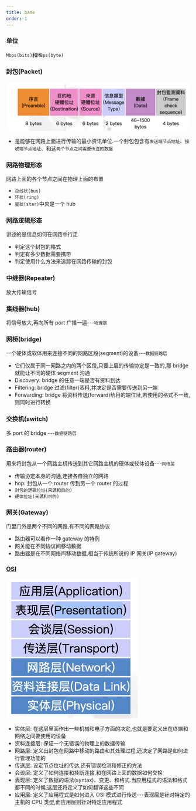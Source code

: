 ```yaml
---
title: base
order: 1
---
```


### 单位

`Mbps(bits)`和`MBps(byte)`

### 封包(Packet)

![frame](../assets/network/frame.png)

- 是能够在网路上面进行传输的最小资讯单位.一个封包包含有`发送端节点地址`、`接收端节点地址`、和这`两个节点之间需要传送的数据`

### 网路物理形态

网路上面的各个节点之间在物理上面的布置

- `总线状(bus)`
- `环状(ring)`
- `星状(star)`中央是一个 hub

### 网路逻辑形态

讲述的是信息如何在网路中行走

- 判定这个封包的格式
- 判定有多少数据需要携带
- 判定使用什么方法来追踪在网路传输的封包

### 中继器(Repeater)

放大传输信号

### 集线器(hub)

将信号放大,再向所有 port 广播一遍---`物理层`

### 网桥(bridge)

一个硬体或软体用来连接不同的网路区段(segment)的设备---`数据链路层`

- 它们仅属于同一网路之内的两个区段,只要上层的传输协定是一致的,那 bridge 就能让不同的硬体 segment 沟通
- Discovery: bridge 的任意一端是否有资料到达
- Filtering: bridge 过滤(filter)资料,并决定是否需要传送到另一端
- Forwarding: bridge 将资料传送(forward)给目的端位址,若使用的格式不一致,则同时进行转换

### 交换机(switch)

多 port 的 bridge ---`数据链路层`

### 路由器(router)

用来将封包从一个网路主机传送到其它网路主机的硬体或软体设备---`网络层`

- 传输协定本身的沟通,连接各自独立的网路
- hop: 封包从一个 router 传到另一个 router 的过程
- `封包的逻辑位址(来源和目的)`
- `硬体位址(来源和目的)`

### 网关(Gateway)

门里门外是两个不同的网路,有不同的网路协议

- 路由器可以看作一种 gateway 的特例
- 网关能在不同协议间移动数据
- 路由器是在不同网络间移动数据,相当于传统所说的 IP 网关(IP gateway)

### [OSI](http://www.study-area.org/network/network_ip_model.htm)

![osi](../assets/network/osi.png)

- 实体层: 在这层里面作出一些机械和电子方面的决定,也就是要定义出在终端和网络之间要使用的设备
- 资料连接层: 保证一个无错误的物理上的数据传输
- 网路层: 定义出封包在网路中移动的路由和其处理过程,还决定了网路是如何进行管理功能的
- 传送层: 设定节点位址的传达,还有错误检测和修正的方法
- 会谈层: 定义了如何连接和挂断连接,和在网路上面的数据如何交换
- 表现层: 定义了数据的语法(syntax)、变更、和格式.当应用程式的语法和格式都不同的时候,这层还将定义了如何翻译这些不同
- 应用层: 定义了应用程式是如何进入 OSI 模式进行传送---表现层是针对特定的主机的 CPU 类型,而应用层则针对特定应用程式
